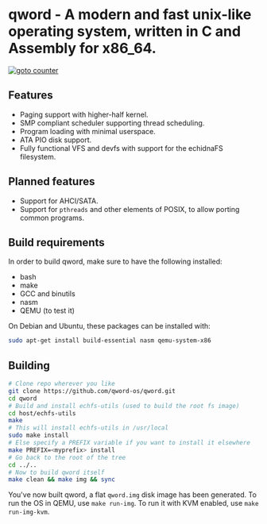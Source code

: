 # qword - A modern and fast unix-like operating system, written in C and Assembly for x86_64.

[![goto counter](https://img.shields.io/github/search/qword-os/qword/goto.svg)](https://github.com/qword-os/qword/search?q=goto)

## Features
- Paging support with higher-half kernel.
- SMP compliant scheduler supporting thread scheduling.
- Program loading with minimal userspace.
- ATA PIO disk support.
- Fully functional VFS and devfs with support for the echidnaFS filesystem.

## Planned features
- Support for AHCI/SATA.
- Support for `pthreads` and other elements of POSIX, to allow porting common programs.


## Build requirements
In order to build qword, make sure to have the following installed:
- bash
- make
- GCC and binutils
- nasm
- QEMU (to test it)

On Debian and Ubuntu, these packages can be installed with:
```bash
sudo apt-get install build-essential nasm qemu-system-x86
```

## Building
```bash
# Clone repo wherever you like
git clone https://github.com/qword-os/qword.git
cd qword
# Build and install echfs-utils (used to build the root fs image)
cd host/echfs-utils
make
# This will install echfs-utils in /usr/local
sudo make install
# Else specify a PREFIX variable if you want to install it elsewhere
make PREFIX=<myprefix> install
# Go back to the root of the tree
cd ../..
# Now to build qword itself
make clean && make img && sync
```

You've now built qword, a flat `qword.img` disk image has been generated.
To run the OS in QEMU, use `make run-img`.
To run it with KVM enabled, use `make run-img-kvm`.
